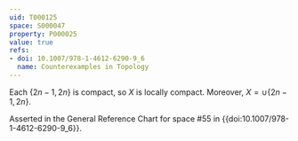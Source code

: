 ```yaml
---
uid: T000125
space: S000047
property: P000025
value: true
refs:
- doi: 10.1007/978-1-4612-6290-9_6
  name: Counterexamples in Topology
---
```


Each $\{2n-1,2n\}$ is compact, so $X$ is locally compact. Moreover, $X = \cup \{2n-1,2n\}$.

Asserted in the General Reference Chart for space #55 in
{{doi:10.1007/978-1-4612-6290-9_6}}.
